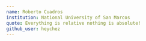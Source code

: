 ```yaml
---
name: Roberto Cuadros
institution: National University of San Marcos
quote: Everything is relative nothing is absolute!
github_user: heychez
---
```

